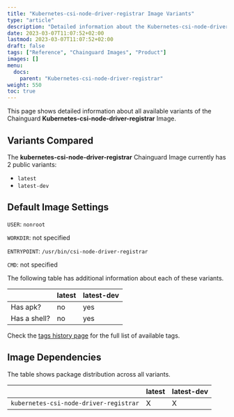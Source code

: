 ```yaml
---
title: "Kubernetes-csi-node-driver-registrar Image Variants"
type: "article"
description: "Detailed information about the Kubernetes-csi-node-driver-registrar Chainguard Image variants"
date: 2023-03-07T11:07:52+02:00
lastmod: 2023-03-07T11:07:52+02:00
draft: false
tags: ["Reference", "Chainguard Images", "Product"]
images: []
menu:
  docs:
    parent: "Kubernetes-csi-node-driver-registrar"
weight: 550
toc: true
---
```


This page shows detailed information about all available variants of the Chainguard **Kubernetes-csi-node-driver-registrar** Image.

## Variants Compared
The **kubernetes-csi-node-driver-registrar** Chainguard Image currently has 2 public variants: 

- `latest`
- `latest-dev`

## Default Image Settings
`USER`:		`nonroot`

`WORKDIR`:	not specified

`ENTRYPOINT`:	`/usr/bin/csi-node-driver-registrar`

`CMD`:		not specified

The following table has additional information about each of these variants.

|              | latest | latest-dev |
|--------------|--------|------------|
| Has apk?     | no     | yes        |
| Has a shell? | no     | yes        |

Check the [tags history page](/chainguard/chainguard-images/reference/kubernetes-csi-node-driver-registrar/tags_history/) for the full list of available tags.
## Image Dependencies
The table shows package distribution across all variants.

|                                        | latest | latest-dev |
|----------------------------------------|--------|------------|
| `kubernetes-csi-node-driver-registrar` | X      | X          |
